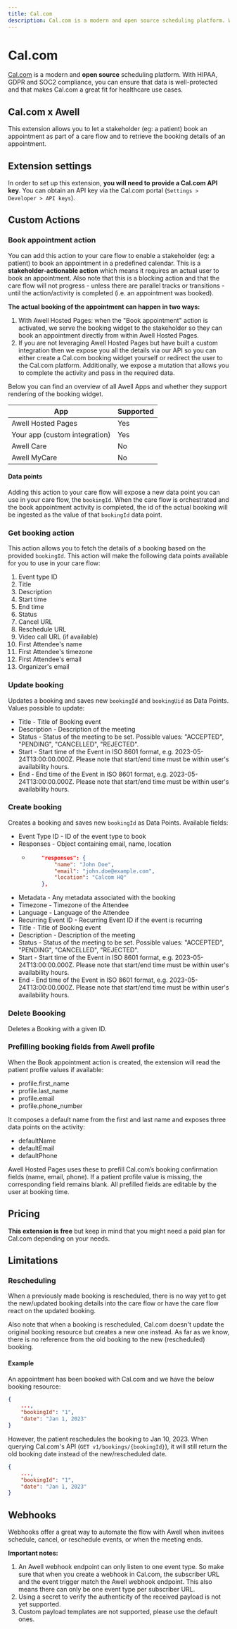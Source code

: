 ```yaml
---
title: Cal.com
description: Cal.com is a modern and open source scheduling platform. With HIPAA, GDPR and SOC2 compliance, you can ensure that data is well-protected and that makes Cal.com a great fit for healthcare use cases.
---
```


# Cal.com

[Cal.com](https://cal.com/) is a modern and **open source** scheduling platform. With HIPAA, GDPR and SOC2 compliance, you can ensure that data is well-protected and that makes Cal.com a great fit for healthcare use cases.

## Cal.com x Awell

This extension allows you to let a stakeholder (eg: a patient) book an appointment as part of a care flow and to retrieve the booking details of an appointment.

## Extension settings

In order to set up this extension, **you will need to provide a Cal.com API key**. You can obtain an API key via the Cal.com portal (`Settings > Developer > API keys`).

## Custom Actions

### Book appointment action

You can add this action to your care flow to enable a stakeholder (eg: a patient) to book an appointment in a predefined calendar. This is a **stakeholder-actionable action** which means it requires an actual user to book an appointment. Also note that this is a blocking action and that the care flow will not progress - unless there are parallel tracks or transitions - until the action/activity is completed (i.e. an appointment was booked).

**The actual booking of the appointment can happen in two ways:**

1. With Awell Hosted Pages: when the "Book appointment" action is activated, we serve the booking widget to the stakeholder so they can book an appointment directly from within Awell Hosted Pages.
2. If you are not leveraging Awell Hosted Pages but have built a custom integration then we expose you all the details via our API so you can either create a Cal.com booking widget yourself or redirect the user to the Cal.com platform. Additionally, we expose a mutation that allows you to complete the activity and pass in the required data.

Below you can find an overview of all Awell Apps and whether they support rendering of the booking widget.

| App                           | Supported |
| ----------------------------- | --------- |
| Awell Hosted Pages            | Yes       |
| Your app (custom integration) | Yes       |
| Awell Care                    | No        |
| Awell MyCare                  | No        |

#### Data points

Adding this action to your care flow will expose a new data point you can use in your care flow, the `bookingId`. When the care flow is orchestrated and the book appointment activity is completed, the id of the actual booking will be ingested as the value of that `bookingId` data point.

### Get booking action

This action allows you to fetch the details of a booking based on the provided `bookingId`. This action will make the following data points available for you to use in your care flow:

1. Event type ID
2. Title
3. Description
4. Start time
5. End time
6. Status
7. Cancel URL
8. Reschedule URL
9. Video call URL (if available)
10. First Attendee's name
12. First Attendee's timezone
12. First Attendee's email
13. Organizer's email

### Update booking

Updates a booking and saves new `bookingId` and `bookingUid` as Data Points. Values possible to update:

- Title - Title of Booking event
- Description - Description of the meeting
- Status - Status of the meeting to be set. Possible values: "ACCEPTED", "PENDING", "CANCELLED", "REJECTED".
- Start - Start time of the Event in ISO 8601 format, e.g. 2023-05-24T13:00:00.000Z. Please note that start/end time must be within user's availability hours.
- End - End time of the Event in ISO 8601 format, e.g. 2023-05-24T13:00:00.000Z. Please note that start/end time must be within user's availability hours.

### Create booking

Creates a booking and saves new `bookingId` as Data Points. Available fields:

- Event Type ID - ID of the event type to book
- Responses - Object containing email, name, location
  - ```json
        "responses": {
            "name": "John Doe",
            "email": "john.doe@example.com",
            "location": "Calcom HQ"
        },
    ```
- Metadata - Any metadata associated with the booking
- Timezone - Timezone of the Attendee
- Language - Language of the Attendee
- Recurring Event ID - Recurring Event ID if the event is recurring
- Title - Title of Booking event
- Description - Description of the meeting
- Status - Status of the meeting to be set. Possible values: "ACCEPTED", "PENDING", "CANCELLED", "REJECTED".
- Start - Start time of the Event in ISO 8601 format, e.g. 2023-05-24T13:00:00.000Z. Please note that start/end time must be within user's availability hours.
- End - End time of the Event in ISO 8601 format, e.g. 2023-05-24T13:00:00.000Z. Please note that start/end time must be within user's availability hours.

### Delete Boooking

Deletes a Booking with a given ID.

### Prefilling booking fields from Awell profile

When the Book appointment action is created, the extension will read the patient profile values if available:
- profile.first_name
- profile.last_name
- profile.email
- profile.phone_number

It composes a default name from the first and last name and exposes three data points on the activity:
- defaultName
- defaultEmail
- defaultPhone

Awell Hosted Pages uses these to prefill Cal.com’s booking confirmation fields (name, email, phone). If a patient profile value is missing, the corresponding field remains blank. All prefilled fields are editable by the user at booking time.

## Pricing

**This extension is free** but keep in mind that you might need a paid plan for Cal.com depending on your needs.

## Limitations

### Rescheduling

When a previously made booking is rescheduled, there is no way yet to get the new/updated booking details into the care flow or have the care flow react on the updated booking.

Also note that when a booking is rescheduled, Cal.com doesn't update the original booking resource but creates a new one instead. As far as we know, there is no reference from the old booking to the new (rescheduled) booking.

#### Example

An appointment has been booked with Cal.com and we have the below booking resource:

```json
{
    ...,
    "bookingId": "1",
    "date": "Jan 1, 2023"
}
```

However, the patient reschedules the booking to Jan 10, 2023. When querying Cal.com's API (`GET v1/bookings/{bookingId}`), it will still return the old booking date instead of the new/rescheduled date.

```json
{
    ...,
    "bookingId": "1",
    "date": "Jan 1, 2023"
}
```

## Webhooks

Webhooks offer a great way to automate the flow with Awell when invitees schedule, cancel, or reschedule events, or when the meeting ends.

**Important notes:**

1. An Awell webhook endpoint can only listen to one event type. So make sure that when you create a webhook in Cal.com, the subscriber URL and the event trigger match the Awell webhook endpoint. This also means there can only be one event type per subscriber URL.
2. Using a secret to verify the authenticity of the received payload is not yet supported.
3. Custom payload templates are not supported, please use the default ones.
